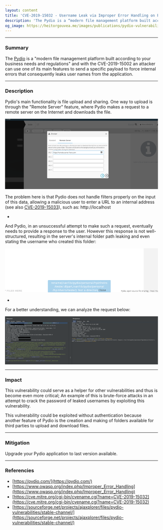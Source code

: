 ```yaml
---
layout: content
title: 'CVE-2019-15032 - Username Leak via Improper Error Handling on Pydio Community'
description: 'The Pydio is a “modern file management platform built according to your business needs and regulations” and through one of its main features, it is possible to send a specific payload to force internal errors that consequently leaks user names from the application.'
og_image: https://heitorgouvea.me/images/publications/pydio-vulnerabilities/pydio-error-handling-request.png
---
```


---

### Summary

The [Pydio](https://pydio.com/) is a "modern file management platform built according to your business needs and regulations" and with the CVE-2019-15002 an attacker can use one of its main features to send a specific payload to force internal errors that consequently leaks user names from the application.

---

### Description

Pydio's main functionality is file upload and sharing. One way to upload is through the "Remote Server" feature, where Pydio makes a request to a remote server on the Internet and downloads the file.

![Pydio Upload File Form](/images/publications/pydio-vulnerabilities/pydio-upload-file-form.png)

The problem here is that Pydio does not handle filters properly on the input of this data, allowing a malicious user to enter a URL to an internal address (see also [CVE-2019-15033](/2019/09/17/CVE-2019-15033)), such as: http://localhost

-

And Pydio, in an unsuccessful attempt to make such a request, eventually needs to provide a response to the user. However this response is not well-structured, resulting in the server's internal folder path leaking and even stating the username who created this folder:

![Pydio Error Handling](/images/publications/pydio-vulnerabilities/pydio-error-handling.png)

-

For a better understanding, we can analyze the request below:

![Pydio Error Handling Request](/images/publications/pydio-vulnerabilities/pydio-error-handling-request.png)

---

### Impact

This vulnerability could serve as a helper for other vulnerabilities and thus is become even more critical; An example of this is brute-force attacks in an attempt to crack the password of leaked usernames by exploiting this vulnerability.

This vulnerability could be exploited without authentication because another feature of Pydio is the creation and making of folders available for third parties to upload and download files.

---

### Mitigation

Upgrade your Pydio application to last version available.

---

### Referencies

- [https://pydio.com/](https://pydio.com/)
- [https://www.owasp.org/index.php/Improper_Error_Handling](https://www.owasp.org/index.php/Improper_Error_Handling)
- [https://cve.mitre.org/cgi-bin/cvename.cgi?name=CVE-2019-15032](https://cve.mitre.org/cgi-bin/cvename.cgi?name=CVE-2019-15032)
- [https://sourceforge.net/projects/ajaxplorer/files/pydio-vulnerabilities/stable-channel/](https://sourceforge.net/projects/ajaxplorer/files/pydio-vulnerabilities/stable-channel/)